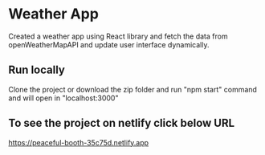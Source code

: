 # Weather App 
Created a weather app using React library and fetch the data from openWeatherMapAPI and update user interface dynamically.

## Run locally
Clone the project or download the zip folder and run "npm start" command and will open in "localhost:3000"

## To see the project on netlify click below URL
https://peaceful-booth-35c75d.netlify.app
